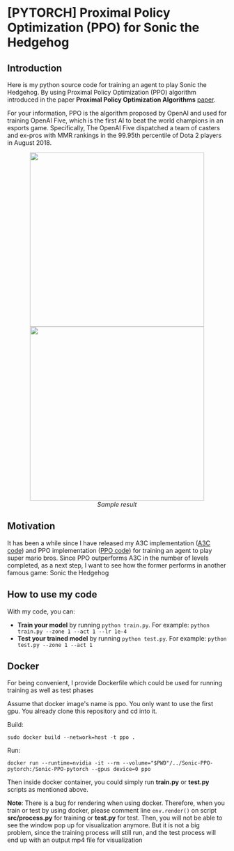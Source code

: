 # [PYTORCH] Proximal Policy Optimization (PPO) for Sonic the Hedgehog

## Introduction

Here is my python source code for training an agent to play Sonic the Hedgehog. By using Proximal Policy Optimization (PPO) algorithm introduced in the paper **Proximal Policy Optimization Algorithms** [paper](https://arxiv.org/abs/1707.06347). 

For your information, PPO is the algorithm proposed by OpenAI and used for training OpenAI Five, which is the first AI to beat the world champions in an esports game. Specifically, The OpenAI Five dispatched a team of casters and ex-pros with MMR rankings in the 99.95th percentile of Dota 2 players in August 2018.

<p align="center">
  <img src="demo/video-GreenHillZoneAct1.gif" width="400">
  <img src="demo/video-GreenHillZoneAct2.gif" width="400"><br/>
  <i>Sample result</i>
</p>

## Motivation

It has been a while since I have released my A3C implementation ([A3C code](https://github.com/uvipen/Super-mario-bros-A3C-pytorch)) and PPO implementation ([PPO code](https://github.com/uvipen/Super-mario-bros-PPO-pytorch)) for training an agent to play super mario bros. Since PPO outperforms A3C in the number of levels completed, as a next step, I want to see how the former performs in another famous game: Sonic the Hedgehog


## How to use my code

With my code, you can:

* **Train your model** by running `python train.py`. For example: `python train.py --zone 1 --act 1 --lr 1e-4`
* **Test your trained model** by running `python test.py`. For example: `python test.py --zone 1 --act 1`

## Docker

For being convenient, I provide Dockerfile which could be used for running training as well as test phases

Assume that docker image's name is ppo. You only want to use the first gpu. You already clone this repository and cd into it.

Build:

`sudo docker build --network=host -t ppo .`

Run:

`docker run --runtime=nvidia -it --rm --volume="$PWD"/../Sonic-PPO-pytorch:/Sonic-PPO-pytorch --gpus device=0 ppo`

Then inside docker container, you could simply run **train.py** or **test.py** scripts as mentioned above.

**Note**: There is a bug for rendering when using docker. Therefore, when you train or test by using docker, please comment line `env.render()` on script **src/process.py** for training or **test.py** for test. Then, you will not be able to see the window pop up for visualization anymore. But it is not a big problem, since the training process will still run, and the test process will end up with an output mp4 file for visualization
